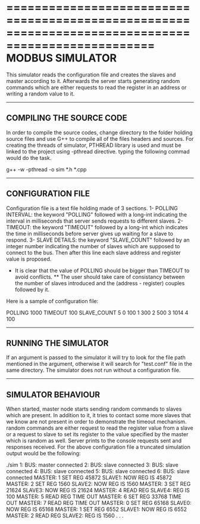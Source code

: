 ===================================================================================================
MODBUS SIMULATOR
===================================================================================================

This simulator reads the configuration file and creates the slaves and master according to it. Afterwards the server starts generating random commands which are either requests to read the register in an address or writing a random value to it.


---------------------------------------------------------------------------------------------------
  COMPILING THE SOURCE CODE
---------------------------------------------------------------------------------------------------
In order to compile the source codes, change directory to the folder holding source files and use G++ to compile all of the files headers and sources.
For creating the threads of simulator, PTHREAD library is used and must be linked to the project using -pthread directive.
typing the following commad would do the task.

g++ -w -pthread -o sim *.h *.cpp

---------------------------------------------------------------------------------------------------
  CONFIGURATION FILE
---------------------------------------------------------------------------------------------------
Configuration file is a text file holding made of 3 sections.
1- POLLING INTERVAL: the keyword "POLLING" followed with a long-int indicating the interval in milliseconds that server sends requests to different slaves.
2- TIMEOUT: the keyword "TIMEOUT" followed by a long-int which indicates the time in milliseconds before server gives up waiting for a slave to respond.
3- SLAVE DETAILS: the keyword "SLAVE_COUNT" followed by an integer number indicating the number of slaves which are supposed to connect to the bus. Then after this line each slave address and register value is proposed.

* It is clear that the value of POLLING should be bigger than TIMEOUT to avoid conflicts.
** The user should take care of consistancy between the number of slaves introduced and the (address - register) couples followed by it.

Here is a sample of configuration file:

POLLING 1000
TIMEOUT 100
SLAVE_COUNT 5
0	100
1	300
2	500
3	1014
4	100



---------------------------------------------------------------------------------------------------
  RUNNING THE SIMULATOR
---------------------------------------------------------------------------------------------------
If an argument is passed to the simulator it will try to look for the file path mentioned in the argument, otherwise it will search for "test.conf" file in the same directory. 
The simulator does not run without a configuration file.


---------------------------------------------------------------------------------------------------
  SIMULATOR BEHAVIOUR
---------------------------------------------------------------------------------------------------
When started, master node starts sending random commands to slaves which are present. In addition to it, it tries to contact some more slaves that we know are not present in order to demonstrate the timeout mechanism. random commands are either request to read the register value from a slave or a request to slave to set its register to the value specified by the master which is random as well.
Server prints to the console requests sent and responses received. For the above configuration file a truncated simulation output would be the following:

./sim
1:	BUS: master connected
2:	BUS: slave connected
3:	BUS: slave connected
4:	BUS: slave connected
5:	BUS: slave connected
6:	BUS: slave connected
MASTER: 1 SET REG 45872
SLAVE1: NOW REG IS 45872
MASTER: 2 SET REG 1560
SLAVE2: NOW REG IS 1560
MASTER: 3 SET REG 21624
SLAVE3: NOW REG IS 21624
MASTER: 4 READ REG 
SLAVE4: REG IS 100
MASTER: 5 READ REG 
TIME OUT
MASTER: 6 SET REG 33768
TIME OUT
MASTER: 7 READ REG 
TIME OUT
MASTER: 0 SET REG 65168
SLAVE0: NOW REG IS 65168
MASTER: 1 SET REG 6552
SLAVE1: NOW REG IS 6552
MASTER: 2 READ REG 
SLAVE2: REG IS 1560
.
.
.


